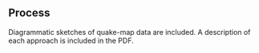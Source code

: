 ## Process

Diagrammatic sketches of quake-map data are included. A description of each approach is included in the PDF.  
